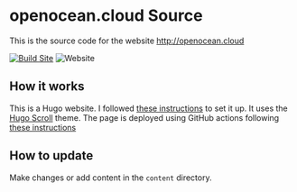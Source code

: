 # openocean.cloud Source

This is the source code for the website <http://openocean.cloud>

[![Build Site](https://github.com/pangeo-data/openoceancloud/actions/workflows/build.yaml/badge.svg)](https://github.com/pangeo-data/openoceancloud/actions/workflows/build.yaml)
![Website](https://img.shields.io/website?url=http%3A%2F%2Fopenocean.cloud%2F)

## How it works

This is a Hugo website. I followed [these instructions](https://github.com/peaceiris/actions-gh-pages#getting-started) to set it up.
It uses the [Hugo Scroll](https://github.com/janraasch/hugo-scroll) theme.
The page is deployed using GitHub actions following [these instructions](https://github.com/peaceiris/actions-gh-pages#getting-started)

## How to update

Make changes or add content in the `content` directory.
